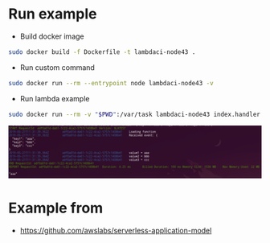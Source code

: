 # Run example
- Build docker image
```bash
sudo docker build -f Dockerfile -t lambdaci-node43 .
```

- Run custom command
```bash
sudo docker run --rm --entrypoint node lambdaci-node43 -v
```

- Run lambda example
```bash
sudo docker run --rm -v "$PWD":/var/task lambdaci-node43 index.handler '{"key1" : "aaa", "key2": "bbb", "key3": "ccc"}'
```

![](lambda-test.png)

# Example from 
- https://github.com/awslabs/serverless-application-model 

